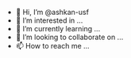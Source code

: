 - 👋 Hi, I’m @ashkan-usf
- 👀 I’m interested in ...
- 🌱 I’m currently learning ...
- 💞️ I’m looking to collaborate on ...
- 📫 How to reach me ...

<!---
ashkan-usf/ashkan-usf is a ✨ special ✨ repository because its `README.md` (this file) appears on your GitHub profile.
You can click the Preview link to take a look at your changes.
--->
